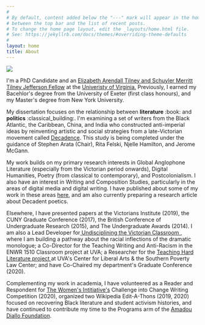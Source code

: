 ```yaml
---
#
# By default, content added below the "---" mark will appear in the home page
# between the top bar and the list of recent posts.
# To change the home page layout, edit the _layouts/home.html file.
# See: https://jekyllrb.com/docs/themes/#overriding-theme-defaults
#
layout: home
title: About
---
```

<img src="https://user-images.githubusercontent.com/45428531/107605912-86aab180-6c02-11eb-9bce-6c2d4e68b180.jpg">
<p>I'm a PhD Candidate and an <a href="https://www.jeffersonscholars.org/people/cherrie-kwok">Elizabeth Arendall Tilney and Schuyler Merritt Tilney Jefferson Fellow</a> at the <a href="https://www.virginia.edu/">Univeristy of Virginia.</a> Previously, I earned my Bacehlor's degree from the University of Exeter (first class honours), and my Master's degree from New York University.</p>
<p>My dissertation focuses on the relationship between <b>literature</b> :book: and <b>politics</b> :classical_building:. I'm examining a set of writers from the Black Atlantic, the Caribbean, China, and India who constructed anti-imperial ideas by reinventing artistic and social strategies from a late-Victorian movement called <a href="https://www.bl.uk/romantics-and-victorians/articles/aestheticism-and-decadence">Decadence</a>. This study is being completed under the guidance of Stephen Arata (Chair), Rita Felski, Njelle Hamilton, and Jerome McGann. 
<p>My work builds on my primary research interests in Global Anglophone Literature (especially from the Victorian period onwards), Digital Humanities, Poetry (from classical to contemporary), and Postcolonialism. I also have an interest in Writing and Composition Studies, particularly in the areas of digital media and digital writing. I have published about some of my work in these areas <a href="https://jitp.commons.gc.cuny.edu/using-wikipedia-in-the-composition-classroom-and-beyond-encyclopedic-neutrality-social-inequality-and-failure-as-subversion/">here</a>, and am also currently preparing a research article about Decadent poetics.</p>
<p>Elsewhere, I have presented papers at the Victorians Institute (2019), the CUNY Graduate Conference (2017), the British Conference of Undergraduate Research (2015), and The Undergraduate Awards (2014). I am also a Lead Developer for<a href="https://undiscipliningvc.org/index.html"> Undisciplining the Victorian Classroom </a>, where I am building a pathway about the racial inflections of the dramatic monologue; a Co-Director for the Teaching Writing and Anti-Racism in the ENWR 1510 Classroom project at UVA; a Researcher for the <a href="https://news.virginia.edu/content/uva-professors-and-local-teachers-take-teaching-hard-literature-project">Teaching Hard Literature project </a> at UVA's Center for Liberal Arts & the Southern Poverty Law Center; and have Co-Chaired my department's Graduate Conference (2020).  
<p>Complementing my work in academia, I have volunteered as a Reader and Respondent for <a href="https://thewomensinitiative.org/">The Women's Intitiative's</a> Challenge into Change Writing Competition (2020), organized two Wikipedia Edit-A-Thons (2019, 2020) focused on recovering Black literature and student activism histories, and have continued to contribute my time to the Programs arm of the <a href="https://www.amadoudiallo.org/"> Amadou Diallo Foundation</a>.</p> 


